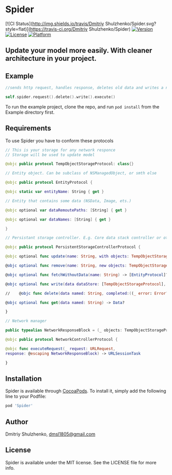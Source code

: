 # Spider

[![CI Status](http://img.shields.io/travis/Dmitriy Shulzhenko/Spider.svg?style=flat)](https://travis-ci.org/Dmitriy Shulzhenko/Spider)
[![Version](https://img.shields.io/cocoapods/v/Spider.svg?style=flat)](http://cocoapods.org/pods/Spider)
[![License](https://img.shields.io/cocoapods/l/Spider.svg?style=flat)](http://cocoapods.org/pods/Spider)
[![Platform](https://img.shields.io/cocoapods/p/Spider.svg?style=flat)](http://cocoapods.org/pods/Spider)

## Update your model more easily. With cleaner architecture in your project.

## Example
```swift
//sends http request, handles response, deletes old data and writes a new one

self.spider.request().delete().write().execute()
```

To run the example project, clone the repo, and run `pod install` from the Example directory first.

## Requirements

To use Spider you have to conform these protocols

```swift
// This is your storage for any network responce
// Storage will be used to update model

@objc public protocol TempObjectStorageProtocol: class{}
```
```swift
// Entity object. Can be subclass of NSManagedObject, or smth else

@objc public protocol EntityProtocol {

@objc static var entityName: String { get }

// Entity that contains some data (NSData, Image, ets.)

@objc optional var dataRemoutePaths: [String] { get }

@objc optional var dataNames: [String] { get }

}
```
```swift
// Persistant storage controller. E.g. Core data stack controller or other.

@objc public protocol PersistentStorageControllerProtocol {

@objc optional func update(name: String, with objects: TempObjectStorageProtocol)

@objc optional func remove(name: String, new objects: TempObjectStorageProtocol)

@objc optional func fetchWithoutData(name: String) -> [EntityProtocol]?

@objc optional func write(data dataStore: [TempObjectStorageProtocol], completed:((_ error: Error?) -> Void))

//    @objc func delete(data named: String, completed:((_ error: Error?) -> Void))

@objc optional func get(data named: String) -> Data?

}
```
```swift
// Network manager

public typealias NetworkResponseBlock = (_ objects: TempObjectStorageProtocol? , _ error: Error? ) -> (Void)

@objc public protocol NetworkControllerProtocol {

@objc func executeRequest(_ request: URLRequest,
response: @escaping NetworkResponseBlock) -> URLSessionTask

}
```

## Installation

Spider is available through [CocoaPods](http://cocoapods.org). To install
it, simply add the following line to your Podfile:

```ruby
pod 'Spider'
```

## Author

Dmitriy Shulzhenko, dmsl1805@gmail.com

## License

Spider is available under the MIT license. See the LICENSE file for more info.
